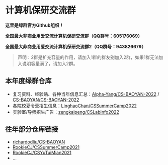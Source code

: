 # 计算机保研交流群

**这里是绿群官方Github组织！**

**全国最大非商业用爱交流计算机保研交流群（QQ群号：605176069）**

**全国最大非商业用爱交流计算机保研交流群2（QQ群号：943826679）**

> 声明：2群是扩充容量的作用，请加入1群的群友别加入2群，如果1群无法加入说明容量满了，请加入2群。

## 本年度绿群仓库
* 复习资料、经验贴、各种当年信息汇总：[Alpha-Yang/CS-BAOYAN-2022](https://github.com/Alpha-Yang/CS-BAOYAN-2022) / [CS-BAOYAN/CS-BAOYAN-2022](https://github.com/CS-BAOYAN/CS-BAOYAN-2022)
* 各院校夏令营招生信息：[LinghaoChan/CSSummerCamp2022](https://github.com/LinghaoChan/CSSummerCamp2022)
* 实验室/导师招生广告：[zengkaipeng/CSLabInfo2022](https://github.com/zengkaipeng/CSLabInfo2022)

## 往年部分仓库链接
* [richardodliu/CS-BAOYAN](https://github.com/richardodliu/CS-BAOYAN)
* [RookieCJ/CSSummerCamp2021](https://github.com/hit-thusz-RookieCJ/CSSummerCamp2021)
* [RookieCJ/CSYuTuiMian2021](https://github.com/hit-thusz-RookieCJ/CSYuTuiMian2021)
* ...



<!--

**Here are some ideas to get you started:**

🙋‍♀️ A short introduction - what is your organization all about?
🌈 Contribution guidelines - how can the community get involved?
👩‍💻 Useful resources - where can the community find your docs? Is there anything else the community should know?
🍿 Fun facts - what does your team eat for breakfast?
🧙 Remember, you can do mighty things with the power of [Markdown](https://docs.github.com/github/writing-on-github/getting-started-with-writing-and-formatting-on-github/basic-writing-and-formatting-syntax)
-->

